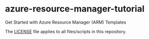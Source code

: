 # azure-resource-manager-tutorial
Get Started with Azure Resource Manager (ARM) Templates

The [LICENSE](https://github.com/mariuszdotnet/azure-resource-manager-tutorial/blob/master/LICENSE) file applies to all files/scripts in this repository.

